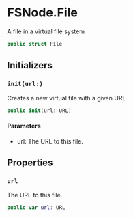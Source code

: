 # FSNode.File

A file in a virtual file system

``` swift
public struct File 
```

## Initializers

### `init(url:)`

Creates a new virtual file with a given URL

``` swift
public init(url: URL) 
```

#### Parameters

  - url: The URL to this file.

## Properties

### `url`

The URL to this file.

``` swift
public var url: URL
```
